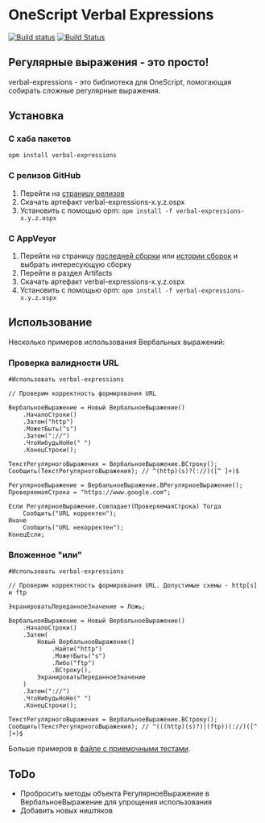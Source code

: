 # OneScript Verbal Expressions

[![Build status](https://ci.appveyor.com/api/projects/status/w502tirowofni5at/branch/master?svg=true)](https://ci.appveyor.com/project/nixel2007/oscript-verbal-expessions/branch/develop)
[![Build Status](https://travis-ci.org/silverbulleters-research/oscript-verbal-expessions.svg?branch=develop)](https://travis-ci.org/silverbulleters-research/oscript-verbal-expessions)

## Регулярные выражения - это просто!

verbal-expressions - это библиотека для OneScript, помогающая собирать сложные регулярные выражения.

## Установка

### С хаба пакетов

`opm install verbal-expressions`

### С релизов GitHub

1. Перейти на [страницу релизов](https://github.com/silverbulleters-research/oscript-verbal-expessions/releases)
1. Скачать артефакт verbal-expressions-x.y.z.ospx
1. Установить с помощью opm: `opm install -f verbal-expressions-x.y.z.ospx`

### С AppVeyor

1. Перейти на страницу [последней сборки](https://ci.appveyor.com/project/nixel2007/oscript-verbal-expessions) или [истории сборок](https://ci.appveyor.com/project/nixel2007/oscript-verbal-expessions/history) и выбрать интересующую сборку
1. Перейти в раздел Artifacts
1. Скачать артефакт verbal-expressions-x.y.z.ospx
1. Установить с помощью opm: `opm install -f verbal-expressions-x.y.z.ospx`

## Использование

Несколько примеров использования Вербальных выражений:

### Проверка валидности URL

```bsl
#Использовать verbal-expressions

// Проверим корректность формирования URL

ВербальноеВыражение = Новый ВербальноеВыражение()
    .НачалоСтроки()
    .Затем("http")
    .МожетБыть("s")
    .Затем("://")
    .ЧтоНибудьНоНе(" ")
    .КонецСтроки();
    
ТекстРегулярногоВыражения = ВербальноеВыражение.ВСтроку();
Сообщить(ТекстРегулярногоВыражения); // ^(http)(s)?(://)([^ ]+)$

РегулярноеВыражение = ВербальноеВыражение.ВРегулярноеВыражение();
ПроверяемаяСтрока = "https://www.google.com";

Если РегулярноеВыражение.Совпадает(ПроверяемаяСтрока) Тогда
    Сообщить("URL корректен");
Иначе
    Сообщить("URL некорректен");
КонецЕсли;
```

### Вложенное "или"

```bsl
#Использовать verbal-expressions

// Проверим корректность формирования URL. Допустимые схемы - http[s] и ftp

ЭкранироватьПереданноеЗначение = Ложь;

ВербальноеВыражение = Новый ВербальноеВыражение()
    .НачалоСтроки()
    .Затем(
        Новый ВербальноеВыражение()
            .Найти("http")
            .МожетБыть("s")
            .Либо("ftp")
            .ВСтроку(),
        ЭкранироватьПереданноеЗначение
    )
    .Затем("://")
    .ЧтоНибудьНоНе(" ")
    .КонецСтроки();
    
ТекстРегулярногоВыражения = ВербальноеВыражение.ВСтроку();
Сообщить(ТекстРегулярногоВыражения); // ^(((http)(s)?)|(ftp))(://)([^ ]+)$
```

Больше примеров в [файле с приемочными тестами](https://github.com/silverbulleters-research/oscript-verbal-expessions/blob/master/NUnitTests/Tests/external.os).

## ToDo

* Пробросить методы объекта РегулярноеВыражение в ВербальноеВыражение для упрощения использования
* Добавить новых ништяков

